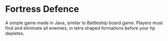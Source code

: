 # Fortress Defence

A simple game made in Java, similar to Battleship board game. Players must find and eliminate all enemies, in tetra shaped formations before your hp depletes.
